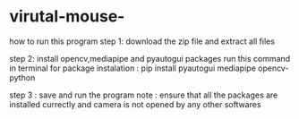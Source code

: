 # virutal-mouse-

how to run this program
step 1: download the zip file and extract all files 

step 2: install opencv,mediapipe and pyautogui packages 
     run this command in terminal for package instalation :  pip install pyautogui mediapipe opencv-python

step 3 : save and run the program 
note : ensure that all the packages are installed currectly and camera is not opened by any other softwares
